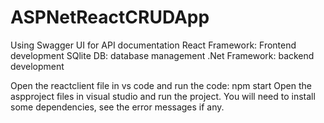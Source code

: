 # ASPNetReactCRUDApp
Using Swagger UI for API documentation
React Framework: Frontend development
SQlite DB: database management
.Net Framework: backend development

Open the reactclient file in vs code and run the code: npm start
Open the aspproject files in visual studio and run the project. You will need to install some dependencies, see the error messages if any.
